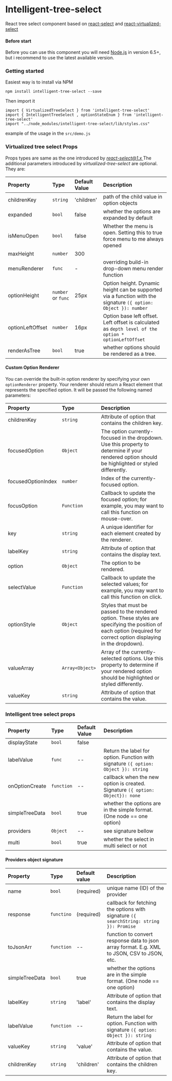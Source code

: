 # Intelligent-tree-select

React tree select component  based on [react-select](https://github.com/JedWatson/react-select#react-select)
and [react-virtualized-select](https://github.com/bvaughn/react-virtualized-select#react-virtualized-select)

#### Before start

Before you can use this component you will need [Node.js](https://nodejs.org/en/) in version 6.5+, but i recommend to use the latest available version.

### Getting started
Easiest way is to install via NPM
```
npm install intelligent-tree-select --save
```

Then import it
```
import { VirtualizedTreeSelect } from 'intelligent-tree-select'
import { IntelligentTreeSelect , optionStateEnum } from 'intelligent-tree-select'
import "../node_modules/intelligent-tree-select/lib/styles.css"
```

example of the usage in the `src/demo.js`

### Virtualized tree select Props

Props types are same as the one introduced by [_react-select@1.x_ ](https://github.com/JedWatson/react-select/tree/v1.x)
The additional parameters introduced by _virtualized-tree-select_ are optional. 
They are:

| Property | Type | Default Value | Description |
|:---|:---|:---|:---|
| childrenKey | `string` | 'children' | path of the child value in option objects |
| expanded | `bool` | false | whether the options are expanded by default |
| isMenuOpen | `bool` | false | Whether the menu is open. Setting this to true force menu to me always opened |
| maxHeight | `number` | 300 |  |
| menuRenderer | `func` | - | overriding build-in drop-down menu render function |
| optionHeight | `number` or `func` | 25px | Option height. Dynamic height can be supported via a function with the signature `({ option: Object }): number` |
| optionLeftOffset | `number` | 16px | Option base left offset. Left offset is calculated as `depth level of the option * optionLeftOffset` |
| renderAsTree | `bool` | true | whether options should be rendered as a tree. |

#### Custom Option Renderer

You can override the built-in option renderer by specifying your own `optionRenderer` property. Your renderer should return a React element that represents the specified option. It will be passed the following named parameters:

| Property | Type | Description |
|:---|:---|:---|
| childrenKey | `string` | Attribute of option that contains the children key. |
| focusedOption | `Object` | The option currently-focused in the dropdown. Use this property to determine if your rendered option should be highlighted or styled differently. |
| focusedOptionIndex | `number` | Index of the currently-focused option. |
| focusOption | `Function` | Callback to update the focused option; for example, you may want to call this function on mouse-over. |
| key | `string` | A unique identifier for each element created by the renderer. |
| labelKey | `string` | Attribute of option that contains the display text. |
| option | `Object` | The option to be rendered. |
| selectValue | `Function` | Callback to update the selected values; for example, you may want to call this function on click. |
| optionStyle | `Object` | Styles that must be passed to the rendered option. These styles are specifying the position of each option (required for correct option displaying in the dropdown).
| valueArray | `Array<Object>` | Array of the currently-selected options. Use this property to determine if your rendered option should be highlighted or styled differently. |
| valueKey | `string` | Attribute of option that contains the value. |

### Intelligent tree select props

| Property | Type | Default Value | Description |
|:---|:---|:---|:---|
| displayState | `bool` | false |  |
| labelValue | `func` | -- | Return the label for option. Function with signature `({ option: Object }): string` |
| onOptionCreate | `function` | -- | callback when the new option is created. Signature `({ option: Object}): none`|
| simpleTreeData | `bool` | true | whether the options are in the simple format. (One node == one option) |
| providers | `Object` | -- | see signature bellow |
| multi | `bool` | true | whether the select in multi select or not |

#### Providers object signature

| Property | Type | Default value | Description |
|:---|:---|:---|:---|
| name | `bool`| (required) | unique name (ID) of the provider |
| response | `functino` | (required) | callback for fetching the options with signature `({ searchString: string }): Promise` |
| toJsonArr | `function` | -- | function to convert response data to json array format. E.g. XML to JSON, CSV to JSON, etc. |
| simpleTreeData | `bool` | true | whether the options are in the simple format. (One node == one option) |
| labelKey | `string` | 'label' | Attribute of option that contains the display text. |
| labelValue | `function` | -- | Return the label for option. Function with signature `({ option: Object }): string` |
| valueKey | `string` | 'value' | Attribute of option that contains the value. |
| childrenKey | `string` | 'children' | Attribute of option that contains the children key. |
